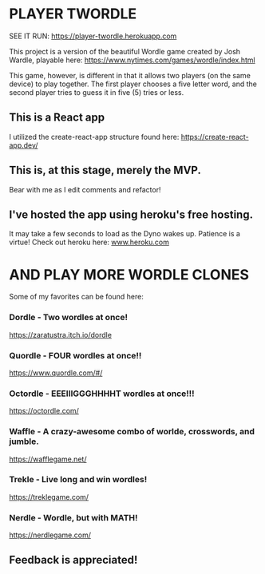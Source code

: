 # PLAYER TWORDLE

SEE IT RUN: https://player-twordle.herokuapp.com

This project is a version of the beautiful Wordle game created by Josh Wardle, playable here: https://www.nytimes.com/games/wordle/index.html

This game, however, is different in that it allows two players (on the same device) to play together. The first player chooses a five letter word, and the second player tries to guess it in five (5) tries or less.

## This is a React app

I utilized the create-react-app structure found here: https://create-react-app.dev/

## This is, at this stage, merely the MVP.

Bear with me as I edit comments and refactor!

## I've hosted the app using heroku's free hosting.
It may take a few seconds to load as the Dyno wakes up. Patience is a virtue!
Check out heroku here: www.heroku.com

# AND PLAY MORE WORDLE CLONES
Some of my favorites can be found here:

### Dordle - Two wordles at once!
https://zaratustra.itch.io/dordle

### Quordle - FOUR wordles at once!!
https://www.quordle.com/#/

### Octordle - EEEIIIGGGHHHHT wordles at once!!!
https://octordle.com/

### Waffle - A crazy-awesome combo of worlde, crosswords, and jumble.
https://wafflegame.net/

### Trekle - Live long and win wordles!
https://treklegame.com/

### Nerdle - Wordle, but with MATH!
https://nerdlegame.com/

## Feedback is appreciated!

